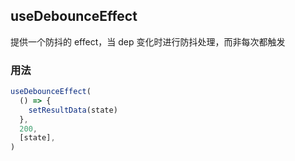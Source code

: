 ## useDebounceEffect

提供一个防抖的 effect，当 dep 变化时进行防抖处理，而非每次都触发

### 用法

```javascript
useDebounceEffect(
  () => {
    setResultData(state)
  },
  200,
  [state],
)
```
